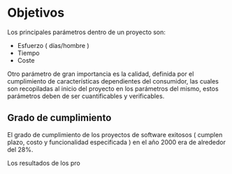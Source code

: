 # Objetivos
Los principales parámetros dentro de un proyecto son:
- Esfuerzo ( días/hombre )
- Tiempo
- Coste

Otro parámetro de gran importancia es la calidad, definida por el cumplimiento de características dependientes del consumidor, las cuales son recopiladas al inicio del proyecto en los parámetros del mismo, estos parámetros deben de ser cuantificables y verificables.

## Grado de cumplimiento
El grado de cumplimiento de los proyectos de software exitosos ( cumplen plazo, costo y funcionalidad especificada ) en el año 2000 era de alrededor del 28%.

Los resultados de los pro